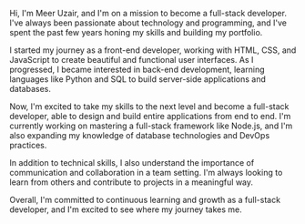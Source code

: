 Hi, I'm Meer Uzair, and I'm on a mission to become a full-stack developer. I've always been passionate about technology and programming, and I've spent the past few years honing my skills and building my portfolio.

I started my journey as a front-end developer, working with HTML, CSS, and JavaScript to create beautiful and functional user interfaces. As I progressed, I became interested in back-end development, learning languages like Python and SQL to build server-side applications and databases.

Now, I'm excited to take my skills to the next level and become a full-stack developer, able to design and build entire applications from end to end. I'm currently working on mastering a full-stack framework like Node.js, and I'm also expanding my knowledge of database technologies and DevOps practices.

In addition to technical skills, I also understand the importance of communication and collaboration in a team setting. I'm always looking to learn from others and contribute to projects in a meaningful way.

Overall, I'm committed to continuous learning and growth as a full-stack developer, and I'm excited to see where my journey takes me.
